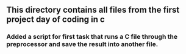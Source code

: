 ## This directory contains all files from the first project day of coding in c
### Added a script for first task that runs a C file through the preprocessor and save the result into another file.
